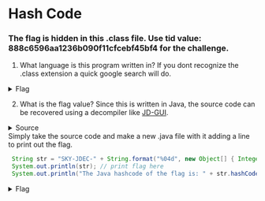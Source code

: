 #  Hash Code

### The flag is hidden in this .class file. Use tid value: 888c6596aa1236b090f11cfcebf45bf4 for the challenge.

1. What language is this program written in?
If you dont recognize the .class extension a quick google search will do.
<details>
    <summary>Flag</summary>

        Java
</details>

2. What is the flag value?
Since this is written in Java, the source code can be recovered using a decompiler like [JD-GUI](http://java-decompiler.github.io/).
<details>
    <summary>Source</summary>
    
        ```java
    import java.io.PrintStream;
    import java.security.NoSuchAlgorithmException;
    
    public class HashCode {
        public HashCode() {}
        
        public static void main(String[] paramArrayOfString) throws java.io.IOException, NoSuchAlgorithmException {
        if (paramArrayOfString.length != 1) {
            System.out.println("Usage: java HashCode <tid>");
            System.exit(1);
        }
        byte[] arrayOfByte = paramArrayOfString[0].getBytes();
        int i = 0;
        for (int j = 0; j < arrayOfByte.length; j++) {
            i += (0xFE ^ arrayOfByte[j]) % 10000;
        }
        String str = "SKY-JDEC-" + String.format("%04d", new Object[] { Integer.valueOf(i) });
        System.out.println("The Java hashcode of the flag is: " + str.hashCode() + ". Good luck");
        }
    }
        ```
</details>
Simply take the source code and make a new .java file with it adding a line to print out the flag.

```java
 String str = "SKY-JDEC-" + String.format("%04d", new Object[] { Integer.valueOf(i) });
 System.out.println(str); // print flag here
 System.out.println("The Java hashcode of the flag is: " + str.hashCode() + ". Good luck");
```

<details>
    <summary>Flag</summary>
    
        ```
        $ javac HashCode2.java
        $ java HashCode2 888c6596aa1236b090f11cfcebf45bf4
        SKY-JDEC-5864
        The Java hashcode of the flag is: 1954501674. Good luck
        ```
</details>
